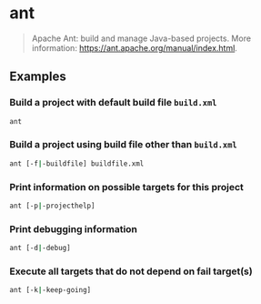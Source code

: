 # ant

> Apache Ant: build and manage Java-based projects. More information: <https://ant.apache.org/manual/index.html>.

## Examples

### Build a project with default build file `build.xml`

```bash
ant
```

### Build a project using build file other than `build.xml`

```bash
ant [-f|-buildfile] buildfile.xml
```

### Print information on possible targets for this project

```bash
ant [-p|-projecthelp]
```

### Print debugging information

```bash
ant [-d|-debug]
```

### Execute all targets that do not depend on fail target(s)

```bash
ant [-k|-keep-going]
```

